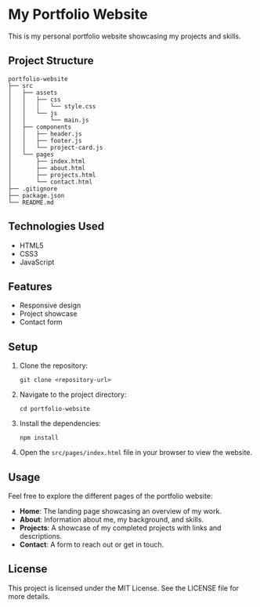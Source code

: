 # My Portfolio Website

This is my personal portfolio website showcasing my projects and skills.

## Project Structure

```
portfolio-website
├── src
│   ├── assets
│   │   ├── css
│   │   │   └── style.css
│   │   └── js
│   │       └── main.js
│   ├── components
│   │   ├── header.js
│   │   ├── footer.js
│   │   └── project-card.js
│   └── pages
│       ├── index.html
│       ├── about.html
│       ├── projects.html
│       └── contact.html
├── .gitignore
├── package.json
└── README.md
```

## Technologies Used

- HTML5
- CSS3
- JavaScript

## Features

- Responsive design
- Project showcase
- Contact form

## Setup

1. Clone the repository:

   ```
   git clone <repository-url>
   ```

2. Navigate to the project directory:

   ```
   cd portfolio-website
   ```

3. Install the dependencies:

   ```
   npm install
   ```

4. Open the `src/pages/index.html` file in your browser to view the website.

## Usage

Feel free to explore the different pages of the portfolio website:

- **Home**: The landing page showcasing an overview of my work.
- **About**: Information about me, my background, and skills.
- **Projects**: A showcase of my completed projects with links and descriptions.
- **Contact**: A form to reach out or get in touch.

## License

This project is licensed under the MIT License. See the LICENSE file for more details.
